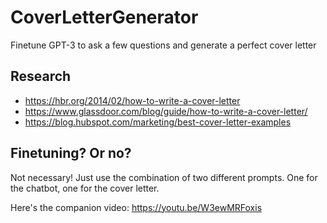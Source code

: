 # CoverLetterGenerator
Finetune GPT-3 to ask a few questions and generate a perfect cover letter

## Research

- https://hbr.org/2014/02/how-to-write-a-cover-letter
- https://www.glassdoor.com/blog/guide/how-to-write-a-cover-letter/
- https://blog.hubspot.com/marketing/best-cover-letter-examples


## Finetuning? Or no?

Not necessary! Just use the combination of two different prompts. One for the chatbot, one for the cover letter.

Here's the companion video: https://youtu.be/W3ewMRFoxis 